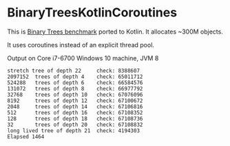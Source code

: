 # BinaryTreesKotlinCoroutines

This is [Binary Trees benchmark](http://benchmarksgame.alioth.debian.org/u64q/program.php?test=binarytrees&lang=java&id=7) ported to Kotlin. It allocates ~300M objects.

It uses coroutines instead of an explicit thread pool.

Output on Core i7-6700 Windows 10 machine, JVM 8
```
stretch tree of depth 22	 check: 8388607
2097152  trees of depth 4	 check: 65011712
524288   trees of depth 6	 check: 66584576
131072   trees of depth 8	 check: 66977792
32768    trees of depth 10	 check: 67076096
8192     trees of depth 12	 check: 67100672
2048     trees of depth 14	 check: 67106816
512	     trees of depth 16	 check: 67108352
128	     trees of depth 18	 check: 67108736
32	     trees of depth 20	 check: 67108832
long lived tree of depth 21	 check: 4194303
Elapsed 1464
```
